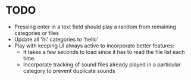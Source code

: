 # TODO

- Pressing enter in a text field should play a random from remaining categories or files
- Update all 'hi' categories to 'hello'
- Play with keeping UI always active to incorporate better features:
  - It takes a few seconds to load since it has to read the file list each time.
  - Incorporate tracking of sound files already played in a particular category to prevent duplicate sounds
  